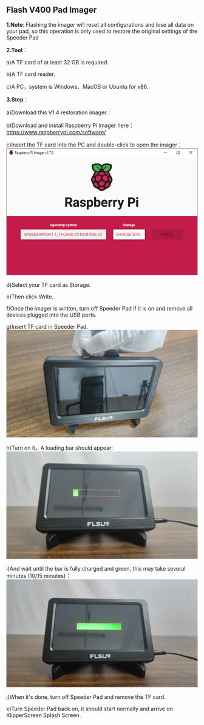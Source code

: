 ## Flash V400 Pad Imager

**1.Note**: Flashing the imager will reset all configurations and lose all data on your pad, so this operation is only used to restore the original settings of the Speeder Pad

**2.Tool**：

  a)A TF card of at least 32 GB is required.

  b)A TF card reader.

  c)A PC，system is Windows、MacOS or Ubuntu for x86.

**3.Step**：

  a)Download this V1.4 restoration imager：

  b)Download and install Raspberry Pi imager here：https://www.raspberrypi.com/software/

  c)Insert the TF card into the PC and double-click to open the imager：
  ![image](https://github.com/Flsun3d/Flsun_Speed_Pad/blob/main/image/1.png)
  
  d)Select your TF card as Storage.
  
  e)Then click Write.
  
  f)Once the imager is written, turn off Speeder Pad if it is on and remove all devices plugged into the USB ports.
  
  g)Insert TF card in Speeder Pad.
  ![image](https://github.com/Flsun3d/Flsun_Speed_Pad/blob/main/image/2.png)
  
  h)Turn on it，A loading bar should appear:
  ![image](https://github.com/Flsun3d/Flsun_Speed_Pad/blob/main/image/3.png)
  
  i)And wait until the bar is fully charged and green, this may take several minutes (10/15 minutes)：
  ![image](https://github.com/Flsun3d/Flsun_Speed_Pad/blob/main/image/4.png)
  
  j)When it's done, turn off Speeder Pad and remove the TF card.
  
  k)Turn Speeder Pad back on, it should start normally and arrive on KlipperScreen Splash Screen.
